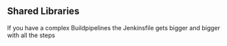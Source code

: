 ## Shared Libraries

If you have a complex Buildpipelines the Jenkinsfile gets bigger and bigger with all the steps 

